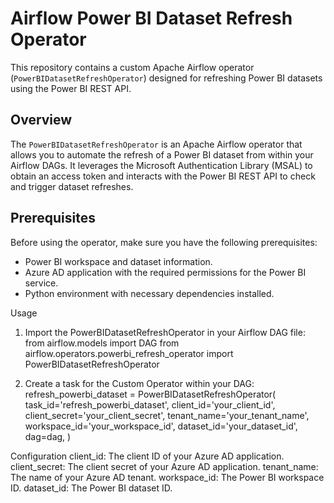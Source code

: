 # Airflow Power BI Dataset Refresh Operator

This repository contains a custom Apache Airflow operator (`PowerBIDatasetRefreshOperator`) designed for refreshing Power BI datasets using the Power BI REST API.

## Overview

The `PowerBIDatasetRefreshOperator` is an Apache Airflow operator that allows you to automate the refresh of a Power BI dataset from within your Airflow DAGs. It leverages the Microsoft Authentication Library (MSAL) to obtain an access token and interacts with the Power BI REST API to check and trigger dataset refreshes.

## Prerequisites

Before using the operator, make sure you have the following prerequisites:

- Power BI workspace and dataset information.
- Azure AD application with the required permissions for the Power BI service.
- Python environment with necessary dependencies installed.

Usage
1. Import the PowerBIDatasetRefreshOperator in your Airflow DAG file:
   from airflow.models import DAG
   from airflow.operators.powerbi_refresh_operator import PowerBIDatasetRefreshOperator

2. Create a task for the Custom Operator within your DAG:
   refresh_powerbi_dataset = PowerBIDatasetRefreshOperator(
    task_id='refresh_powerbi_dataset',
    client_id='your_client_id',
    client_secret='your_client_secret',
    tenant_name='your_tenant_name',
    workspace_id='your_workspace_id',
    dataset_id='your_dataset_id',
    dag=dag,
)

Configuration
client_id: The client ID of your Azure AD application.
client_secret: The client secret of your Azure AD application.
tenant_name: The name of your Azure AD tenant.
workspace_id: The Power BI workspace ID.
dataset_id: The Power BI dataset ID.
